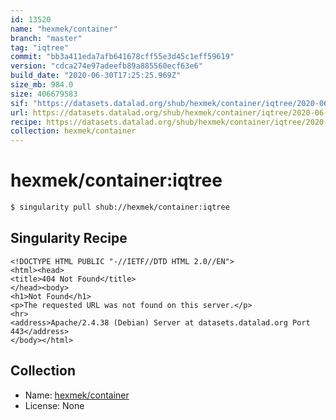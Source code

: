 ```yaml
---
id: 13520
name: "hexmek/container"
branch: "master"
tag: "iqtree"
commit: "bb3a411eda7afb641678cff55e3d45c1eff59619"
version: "cdca274e97adeefb89a885560ecf63e6"
build_date: "2020-06-30T17:25:25.969Z"
size_mb: 984.0
size: 406679583
sif: "https://datasets.datalad.org/shub/hexmek/container/iqtree/2020-06-30-bb3a411e-cdca274e/cdca274e97adeefb89a885560ecf63e6.sif"
url: https://datasets.datalad.org/shub/hexmek/container/iqtree/2020-06-30-bb3a411e-cdca274e/
recipe: https://datasets.datalad.org/shub/hexmek/container/iqtree/2020-06-30-bb3a411e-cdca274e/Singularity
collection: hexmek/container
---
```


# hexmek/container:iqtree

```bash
$ singularity pull shub://hexmek/container:iqtree
```

## Singularity Recipe

```singularity
<!DOCTYPE HTML PUBLIC "-//IETF//DTD HTML 2.0//EN">
<html><head>
<title>404 Not Found</title>
</head><body>
<h1>Not Found</h1>
<p>The requested URL was not found on this server.</p>
<hr>
<address>Apache/2.4.38 (Debian) Server at datasets.datalad.org Port 443</address>
</body></html>
```

## Collection

 - Name: [hexmek/container](https://github.com/hexmek/container)
 - License: None

